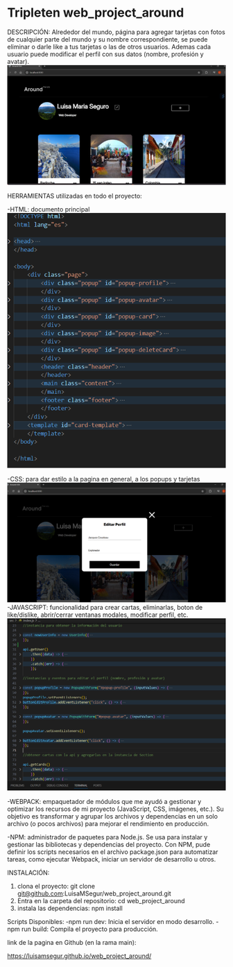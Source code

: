 # Tripleten web_project_around

DESCRIPCIÓN:
Alrededor del mundo, página para agregar tarjetas con fotos de cualquier parte del mundo y su nombre correspondiente, se puede eliminar o darle like a tus tarjetas o las de otros usuarios. Ademas cada usuario puede modificar el perfil con sus datos (nombre, profesión y avatar).
![como se ve la pagina](./src/images/Proyecto%20Around.png)

HERRAMIENTAS utilizadas en todo el proyecto:

-HTML: documento principal
![estructura general del documento](./src/images/image.png)

-CSS: para dar estilo a la pagina en general, a los popups y tarjetas
![estructura general del documento](./src/images/popups.png)
-JAVASCRIPT: funcionalidad para crear cartas, eliminarlas, boton de like/dislike, abrir/cerrar ventanas modales, modificar perfil, etc.
![estructura general del documento](./src/images/javascript.png)

-WEBPACK: empaquetador de módulos que me ayudó a gestionar y optimizar los recursos de mi proyecto (JavaScript, CSS, imágenes, etc.). Su objetivo es transformar y agrupar los archivos y dependencias en un solo archivo (o pocos archivos) para mejorar el rendimiento en producción.

-NPM: administrador de paquetes para Node.js. Se usa para instalar y gestionar las bibliotecas y dependencias del proyecto. Con NPM, pude definir los scripts necesarios en el archivo package.json para automatizar tareas, como ejecutar Webpack, iniciar un servidor de desarrollo u otros.

INSTALACIÓN:

1. clona el proyecto:
   git clone git@github.com:LuisaMSegur/web_project_around.git
2. Entra en la carpeta del repositorio:
   cd web_project_around
3. instala las dependencias:
   npm install

Scripts Disponibles:
-npm run dev: Inicia el servidor en modo desarrollo.
-npm run build: Compila el proyecto para producción.

link de la pagina en Github (en la rama main):

https://luisamsegur.github.io/web_project_around/
